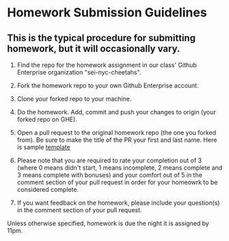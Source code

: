 # Homework Submission Guidelines

## This is the typical procedure for submitting homework, but it will occasionally vary. 

1. Find the repo for the homework assignment in our class' Github Enterprise organization "sei-nyc-cheetahs".
2. Fork the homework repo to your own Github Enterprise account.
3. Clone your forked repo to your machine.
4. Do the homework. Add, commit and push your changes to origin (your forked repo on GHE).

5. Open a pull request to the original homework repo (the one you forked from). Be sure to make the title of the PR your first and last name. Here is  sample [template](https://git.generalassemb.ly/sei-nyc-cheetahs/class-info/blob/master/SAMPLE_HW_TEMPLATE.md)   

6. Please note that you are required to rate your completion out of 3 (where 0 means didn't start, 1 means incomplete, 2 means complete and 3 means complete with bonuses) and your comfort out of 5 in the comment section of your pull request in order for your homeowrk to be considered complete. 

7. If you want feedback on the homework, please include your question(s) in the comment section of your pull request. 

Unless otherwise specified, homework is due the night it is assigned by 11pm.
